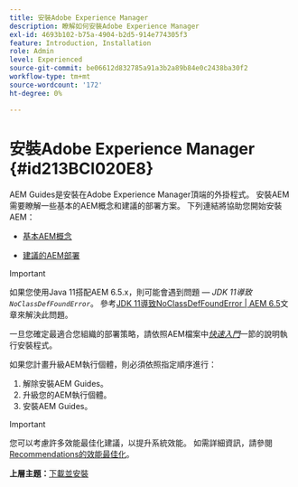 ```yaml
---
title: 安裝Adobe Experience Manager
description: 瞭解如何安裝Adobe Experience Manager
exl-id: 4693b102-b75a-4904-b2d5-914e774305f3
feature: Introduction, Installation
role: Admin
level: Experienced
source-git-commit: be06612d832785a91a3b2a89b84e0c2438ba30f2
workflow-type: tm+mt
source-wordcount: '172'
ht-degree: 0%

---
```


# 安裝Adobe Experience Manager {#id213BCI020E8}

AEM Guides是安裝在Adobe Experience Manager頂端的外掛程式。 安裝AEM需要瞭解一些基本的AEM概念和建議的部署方案。 下列連結將協助您開始安裝AEM：

- [基本AEM概念](https://helpx.adobe.com/tw/experience-manager/6-5/sites/deploying/using/deploy.html#BasicConcepts)

- [建議的AEM部署](https://helpx.adobe.com/tw/experience-manager/6-5/sites/deploying/using/recommended-deploys.html)


>[!IMPORTANT]
>
> 如果您使用Java 11搭配AEM 6.5.x，則可能會遇到問題 — *JDK 11導致`NoClassDefFoundError`*。 參考[JDK 11導致NoClassDefFoundError \| AEM 6.5](https://helpx.adobe.com/experience-manager/kb/jdk-11-causes-noclassdeffounderror---aem-6-5.html)文章來解決此問題。

一旦您確定最適合您組織的部署策略，請依照AEM檔案中&#x200B;*[快速入門](https://helpx.adobe.com/tw/experience-manager/6-5/sites/deploying/using/deploy.html#GettingStarted)*&#x200B;一節的說明執行安裝程式。

如果您計畫升級AEM執行個體，則必須依照指定順序進行：

1. 解除安裝AEM Guides。
1. 升級您的AEM執行個體。
1. 安裝AEM Guides。

>[!IMPORTANT]
>
> 您可以考慮許多效能最佳化建議，以提升系統效能。 如需詳細資訊，請參閱[Recommendations的效能最佳化](download-install-recommend-perf-optimiz.md#)。

**上層主題：**&#x200B;[&#x200B;下載並安裝](download-install.md)

